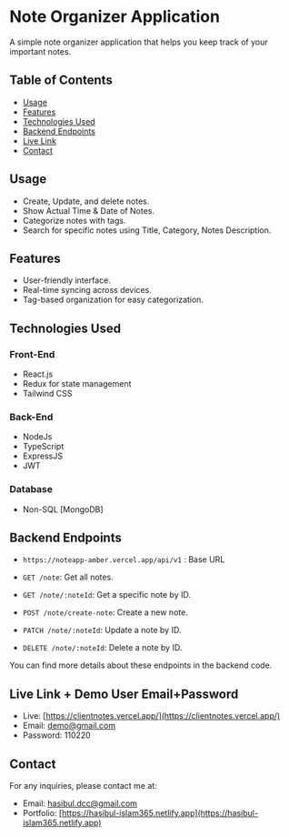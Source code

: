 # Note Organizer Application

A simple note organizer application that helps you keep track of your important notes.

## Table of Contents

- [Usage](#usage)
- [Features](#features)
- [Technologies Used](#technologies-used)
- [Backend Endpoints](#backend-endpoints)
- [Live Link](#live-link)
- [Contact](#contact)

## Usage

- Create, Update, and delete notes.
- Show Actual Time & Date of Notes.
- Categorize notes with tags.
- Search for specific notes using Title, Category, Notes Description.

## Features

- User-friendly interface.
- Real-time syncing across devices.
- Tag-based organization for easy categorization.

## Technologies Used

### Front-End

- React.js
- Redux for state management
- Tailwind CSS

### Back-End

- NodeJs
- TypeScript
- ExpressJS
- JWT

### Database

- Non-SQL [MongoDB]

## Backend Endpoints

- `https://noteapp-amber.vercel.app/api/v1` : Base URL

- `GET /note`: Get all notes.
- `GET /note/:noteId`: Get a specific note by ID.
- `POST /note/create-note`: Create a new note.
- `PATCH /note/:noteId`: Update a note by ID.
- `DELETE /note/:noteId`: Delete a note by ID.

You can find more details about these endpoints in the backend code.

## Live Link + Demo User Email+Password

- Live: [https://clientnotes.vercel.app/](https://clientnotes.vercel.app/)
- Email: demo@gmail.com
- Password: 110220

## Contact

For any inquiries, please contact me at:

- Email: [hasibul.dcc@gmail.com](mailto:hasibul.dcc@gmail.com)
- Portfolio: [https://hasibul-islam365.netlify.app](https://hasibul-islam365.netlify.app)
